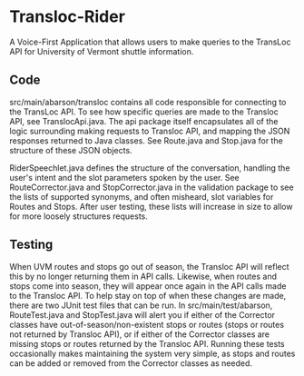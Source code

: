 # Transloc-Rider
A Voice-First Application that allows users to make queries to the TransLoc API for University of Vermont shuttle information.

## Code

src/main/abarson/transloc contains all code responsible for connecting to the TransLoc API. To see how specific queries are made to the Transloc API, see TranslocApi.java. The api package itself encapsulates all of the logic surrounding making requests to Transloc API, and mapping the JSON responses returned to Java classes. See Route.java and Stop.java for the structure of these JSON objects. 

RiderSpeechlet.java defines the structure of the conversation, handling the user's intent and the slot parameters spoken by the user. See RouteCorrector.java and StopCorrector.java in the validation package to see the lists of supported synonyms, and often misheard, slot variables for Routes and Stops. After user testing, these lists will increase in size to allow for more loosely structures requests.

## Testing

When UVM routes and stops go out of season, the Transloc API will reflect this by no longer returning them in API calls. Likewise, when routes and stops come into season, they will appear once again in the API calls made to the Transloc API. To help stay on top of when these changes are made, there are two JUnit test files that can be run. In src/main/test/abarson, RouteTest.java and StopTest.java will alert you if either of the Corrector classes have out-of-season/non-existent stops or routes (stops or routes not returned by Transloc API), or if either of the Corrector classes are missing stops or routes returned by the Transloc API. Running these tests occasionally makes maintaining the system very simple, as stops and routes can be added or removed from the Corrector classes as needed.
